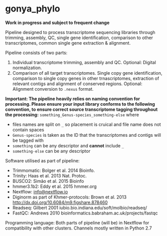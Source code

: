 # gonya_phylo

**Work in progress and subject to frequent change**

Pipeline designed to process transcriptome sequencing libraries through trimming, assembly, QC, single gene identification, comparison to other transcriptomes, common single gene extraction & alignment.

Pipeline consists of two parts:
1) Individual transcriptome trimming, assembly and QC. Optional: Digital normalization.
2) Comparison of all target transcriptomes. Single copy gene identification, comparison to single copy genes in other trnascriptomes, extraction of relevant contigs and alignment of conserved regions. Optional: Alignment conversion to `.nexus` format.

**Important: The pipeline heavily relies on naming convention for processing. Please ensure your input library conforms to the following convention, to ensure correct source transcriptome tagging throughout the processing:**
`something_Genus-species_something-else` where 
- files names are split on `_` so placement is cruical and file name does not contain spaces
- `Genus-species` is taken as the ID that the transcriptomes and contigs will be tagged with
- `something` can be any descriptor and **cannot** include `_`
- `something-else` can be any descriptor


Software utilised as part of pipeline:
- Trimmomatic: Bolger et al. 2014 Bioinfo.
- Trinity: Haas et al. 2013 Nat. Protoc.
- BUSCO2: Simão et al. 2015 Bioinfo
- hmmer3.1b2: Eddy et al. 2015 hmmer.org
- Nextflow: info@nextflow.io
- Diginorm as part of Khmer-protocols: Brown et al. 2013 http://dx.doi.org/10.6084/m9.figshare.878460
- Readseq: Gilbert 2001 iubio.bio.indiana.edu/soft/molbio/readseq/
- FastQC: Andrews 2010 bioinformatics.babraham.ac.uk/projects/fastqc

Programming language:
Both parts of pipeline (will be) in Nextflow for compatibility with other clusters. Channels mostly written in Python 2.7
